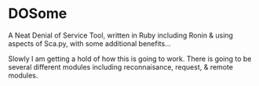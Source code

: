 DOSome
======

A Neat Denial of Service Tool, written in Ruby including Ronin & using aspects of Sca.py, with some additional benefits...

Slowly I am getting a hold of how this is going to work. There is going to be several different modules including reconnaisance, request, & remote modules.
